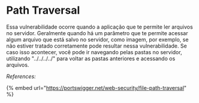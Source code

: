 # Path Traversal

Essa vulnerabilidade ocorre quando a aplicação que te permite ler arquivos no servidor. Geralmente quando há um parâmetro que te permite acessar algum arquivo que está salvo no servidor, como imagem, por exemplo, se não estiver tratado corretamente pode resultar nessa vulnerabilidade. Se caso isso acontecer, você pode ir navegando pelas pastas no servidor, utilizando "../../../../" para voltar as pastas anteriores e acessando os arquivos.

*References:* 

{% embed url="https://portswigger.net/web-security/file-path-traversal" %}
